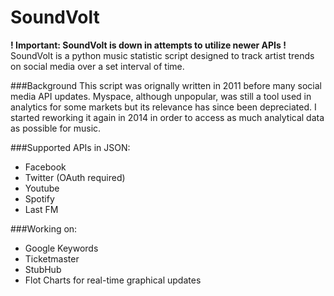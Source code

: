 SoundVolt
=========
**! Important: SoundVolt is down in attempts to utilize newer APIs !**
SoundVolt is a python music statistic script designed to track artist
trends on social media over a set interval of time.

###Background
This script was orignally written in 2011 before many social media API updates. Myspace, although unpopular, was still a tool used in analytics for some markets but its relevance has since been depreciated. I started reworking it again in 2014 in order to access as much analytical data as possible for music.

###Supported APIs in JSON:
- Facebook
- Twitter (OAuth required)
- Youtube
- Spotify
- Last FM

###Working on:
- Google Keywords
- Ticketmaster
- StubHub
- Flot Charts for real-time graphical updates
